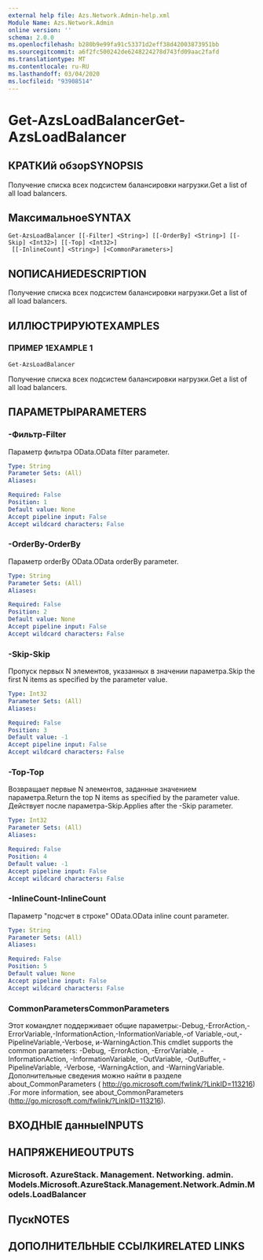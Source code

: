 ```yaml
---
external help file: Azs.Network.Admin-help.xml
Module Name: Azs.Network.Admin
online version: ''
schema: 2.0.0
ms.openlocfilehash: b280b9e99fa91c53371d2eff38d42003873951bb
ms.sourcegitcommit: a6f2fc500242de6248224278d743fd09aac2fafd
ms.translationtype: MT
ms.contentlocale: ru-RU
ms.lasthandoff: 03/04/2020
ms.locfileid: "93908514"
---
```

# <span data-ttu-id="79801-101">Get-AzsLoadBalancer</span><span class="sxs-lookup"><span data-stu-id="79801-101">Get-AzsLoadBalancer</span></span>

## <span data-ttu-id="79801-102">КРАТКИй обзор</span><span class="sxs-lookup"><span data-stu-id="79801-102">SYNOPSIS</span></span>
<span data-ttu-id="79801-103">Получение списка всех подсистем балансировки нагрузки.</span><span class="sxs-lookup"><span data-stu-id="79801-103">Get a list of all load balancers.</span></span>

## <span data-ttu-id="79801-104">Максимальное</span><span class="sxs-lookup"><span data-stu-id="79801-104">SYNTAX</span></span>

```
Get-AzsLoadBalancer [[-Filter] <String>] [[-OrderBy] <String>] [[-Skip] <Int32>] [[-Top] <Int32>]
 [[-InlineCount] <String>] [<CommonParameters>]
```

## <span data-ttu-id="79801-105">NОПИСАНИЕ</span><span class="sxs-lookup"><span data-stu-id="79801-105">DESCRIPTION</span></span>
<span data-ttu-id="79801-106">Получение списка всех подсистем балансировки нагрузки.</span><span class="sxs-lookup"><span data-stu-id="79801-106">Get a list of all load balancers.</span></span>

## <span data-ttu-id="79801-107">ИЛЛЮСТРИРУЮТ</span><span class="sxs-lookup"><span data-stu-id="79801-107">EXAMPLES</span></span>

### <span data-ttu-id="79801-108">ПРИМЕР 1</span><span class="sxs-lookup"><span data-stu-id="79801-108">EXAMPLE 1</span></span>
```
Get-AzsLoadBalancer
```

<span data-ttu-id="79801-109">Получение списка всех подсистем балансировки нагрузки.</span><span class="sxs-lookup"><span data-stu-id="79801-109">Get a list of all load balancers.</span></span>

## <span data-ttu-id="79801-110">ПАРАМЕТРЫ</span><span class="sxs-lookup"><span data-stu-id="79801-110">PARAMETERS</span></span>

### <span data-ttu-id="79801-111">-Фильтр</span><span class="sxs-lookup"><span data-stu-id="79801-111">-Filter</span></span>
<span data-ttu-id="79801-112">Параметр фильтра OData.</span><span class="sxs-lookup"><span data-stu-id="79801-112">OData filter parameter.</span></span>

```yaml
Type: String
Parameter Sets: (All)
Aliases:

Required: False
Position: 1
Default value: None
Accept pipeline input: False
Accept wildcard characters: False
```

### <span data-ttu-id="79801-113">-OrderBy</span><span class="sxs-lookup"><span data-stu-id="79801-113">-OrderBy</span></span>
<span data-ttu-id="79801-114">Параметр orderBy OData.</span><span class="sxs-lookup"><span data-stu-id="79801-114">OData orderBy parameter.</span></span>

```yaml
Type: String
Parameter Sets: (All)
Aliases:

Required: False
Position: 2
Default value: None
Accept pipeline input: False
Accept wildcard characters: False
```

### <span data-ttu-id="79801-115">-Skip</span><span class="sxs-lookup"><span data-stu-id="79801-115">-Skip</span></span>
<span data-ttu-id="79801-116">Пропуск первых N элементов, указанных в значении параметра.</span><span class="sxs-lookup"><span data-stu-id="79801-116">Skip the first N items as specified by the parameter value.</span></span>

```yaml
Type: Int32
Parameter Sets: (All)
Aliases:

Required: False
Position: 3
Default value: -1
Accept pipeline input: False
Accept wildcard characters: False
```

### <span data-ttu-id="79801-117">-Top</span><span class="sxs-lookup"><span data-stu-id="79801-117">-Top</span></span>
<span data-ttu-id="79801-118">Возвращает первые N элементов, заданные значением параметра.</span><span class="sxs-lookup"><span data-stu-id="79801-118">Return the top N items as specified by the parameter value.</span></span>
<span data-ttu-id="79801-119">Действует после параметра-Skip.</span><span class="sxs-lookup"><span data-stu-id="79801-119">Applies after the -Skip parameter.</span></span>

```yaml
Type: Int32
Parameter Sets: (All)
Aliases:

Required: False
Position: 4
Default value: -1
Accept pipeline input: False
Accept wildcard characters: False
```

### <span data-ttu-id="79801-120">-InlineCount</span><span class="sxs-lookup"><span data-stu-id="79801-120">-InlineCount</span></span>
<span data-ttu-id="79801-121">Параметр "подсчет в строке" OData.</span><span class="sxs-lookup"><span data-stu-id="79801-121">OData inline count parameter.</span></span>

```yaml
Type: String
Parameter Sets: (All)
Aliases:

Required: False
Position: 5
Default value: None
Accept pipeline input: False
Accept wildcard characters: False
```

### <span data-ttu-id="79801-122">CommonParameters</span><span class="sxs-lookup"><span data-stu-id="79801-122">CommonParameters</span></span>
<span data-ttu-id="79801-123">Этот командлет поддерживает общие параметры:-Debug,-ErrorAction,-ErrorVariable,-InformationAction,-InformationVariable,-of Variable,-out,-PipelineVariable,-Verbose, и-WarningAction.</span><span class="sxs-lookup"><span data-stu-id="79801-123">This cmdlet supports the common parameters: -Debug, -ErrorAction, -ErrorVariable, -InformationAction, -InformationVariable, -OutVariable, -OutBuffer, -PipelineVariable, -Verbose, -WarningAction, and -WarningVariable.</span></span> <span data-ttu-id="79801-124">Дополнительные сведения можно найти в разделе about_CommonParameters ( http://go.microsoft.com/fwlink/?LinkID=113216) .</span><span class="sxs-lookup"><span data-stu-id="79801-124">For more information, see about_CommonParameters (http://go.microsoft.com/fwlink/?LinkID=113216).</span></span>

## <span data-ttu-id="79801-125">ВХОДНЫЕ данные</span><span class="sxs-lookup"><span data-stu-id="79801-125">INPUTS</span></span>

## <span data-ttu-id="79801-126">НАПРЯЖЕНИЕ</span><span class="sxs-lookup"><span data-stu-id="79801-126">OUTPUTS</span></span>

### <span data-ttu-id="79801-127">Microsoft. AzureStack. Management. Networking. admin. Models.</span><span class="sxs-lookup"><span data-stu-id="79801-127">Microsoft.AzureStack.Management.Network.Admin.Models.LoadBalancer</span></span>

## <span data-ttu-id="79801-128">Пуск</span><span class="sxs-lookup"><span data-stu-id="79801-128">NOTES</span></span>

## <span data-ttu-id="79801-129">ДОПОЛНИТЕЛЬНЫЕ ССЫЛКИ</span><span class="sxs-lookup"><span data-stu-id="79801-129">RELATED LINKS</span></span>
